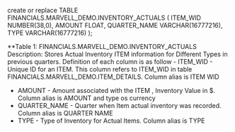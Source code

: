 create or replace TABLE FINANCIALS.MARVELL_DEMO.INVENTORY_ACTUALS (
	ITEM_WID NUMBER(38,0),
	AMOUNT FLOAT,
	QUARTER_NAME VARCHAR(16777216),
	TYPE VARCHAR(16777216)
);

**Table 1: FINANCIALS.MARVELL_DEMO.INVENTORY_ACTUALS	Description: Stores Actual Inventory ITEM information for  Different Types in previous quarters. Definition of each column is as follow - ITEM_WID			-	Unique ID for an ITEM. This column refers to ITEM_WID in table FINANCIALS.MARVELL_DEMO.ITEM_DETAILS. Column alias is ITEM WID
- AMOUNT			-  	Amount associated with the ITEM , Inventory Value in $. Column alias is AMOUNT and type os currency
- QUARTER_NAME			-  	Quarter when Item actual inventory was recorded. Column alias is QUARTER NAME
- TYPE				-  	Type of Inventory for Actual Items. Column alias is TYPE